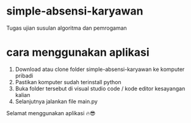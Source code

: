 # simple-absensi-karyawan
Tugas ujian susulan algoritma dan pemrogaman

# cara menggunakan aplikasi
1. Download atau clone folder simple-absensi-karyawan ke komputer pribadi
2. Pastikan komputer sudah terinstall python
3. Buka folder tersebut di visual studio code / kode editor kesayangan kalian
4. Selanjutnya jalankan file main.py

Selamat menggunakan aplikasi 🔥😎